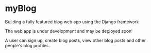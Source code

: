 # myBlog
Building a fully featured blog web app using the Django framework

The web app is under development and may be deployed soon! 

A user can sign up, create blog posts, view other blog posts and other people's blog profiles.
